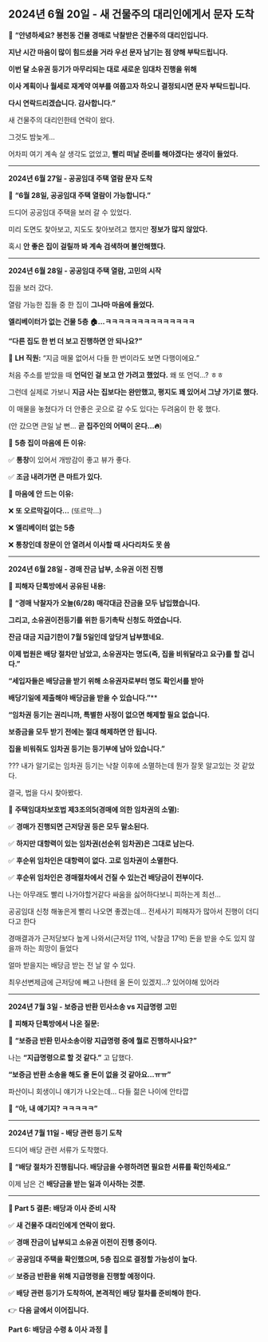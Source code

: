 ## **2024년 6월 20일 - 새 건물주의 대리인에게서 문자 도착**

  

📩 **“안녕하세요? 봉천동 건물 경매로 낙찰받은 건물주의 대리인입니다.**

**지난 시간 마음이 많이 힘드셨을 거라 우선 문자 남기는 점 양해 부탁드립니다.**

**이번 달 소유권 등기가 마무리되는 대로 새로운 임대차 진행을 위해**

**이사 계획이나 월세로 재계약 여부를 여쭙고자 하오니 결정되시면 문자 부탁드립니다.**

**다시 연락드리겠습니다. 감사합니다.”**

  

새 건물주의 대리인한테 연락이 왔다.

그것도 밤늦게...

어차피 여기 계속 살 생각도 없었고, **빨리 떠날 준비를 해야겠다는 생각이 들었다.**


---

**2024년 6월 27일 - 공공임대 주택 열람 문자 도착**

  

📩 **“6월 28일, 공공임대 주택 열람이 가능합니다.”**

  

드디어 공공임대 주택을 보러 갈 수 있었다.

미리 도면도 찾아보고, 지도도 찾아보려고 했지만 **정보가 많지 않았다.**

  

혹시 **안 좋은 집이 걸릴까 봐 계속 검색하며 불안해했다.**

---

**2024년 6월 28일 - 공공임대 주택 열람, 고민의 시작**

  

집을 보러 갔다.

  

열람 가능한 집들 중 한 집이 **그나마 마음에 들었다.**

**엘리베이터가 없는 건물 5층 🏠…ㅋㅋㅋㅋㅋㅋㅋㅋㅋㅋㅋㅋㅋㅋ**

  

**“다른 집도 한 번 더 보고 진행하면 안 되나요?”**

  

👤 **LH 직원:** “지금 매물 없어서 다들 한 번이라도 보면 다행이에요.”

  

처음 주소를 받았을 때 **언덕인 걸 보고 안 가려고 했었다.** 왜 또 언덕...? ㅎㅎ

그런데 실제로 가보니 **지금 사는 집보다는 완만했고, 평지도 꽤 있어서 그냥 가기로 했다.**

 이 매물을 놓쳤다가 더 안좋은 곳으로 갈 수도 있다는 두려움이 한 몫 했다. 
 
(안 갔으면 큰일 날 뻔... **곧 집주인의 어택이 온다…🔥**)

  

📌 **5층 집이 마음에 든 이유:**

✅ **통창**이 있어서 개방감이 좋고 뷰가 좋다.

✅ **조금 내려가면 큰 마트가 있다.**

  

📌 **마음에 안 드는 이유:**

❌ **또 오르막길이다…** (또르막…)

❌ **엘리베이터 없는 5층**

❌ **통창인데 창문이 안 열려서 이사할 때 사다리차도 못 씀**

---

**2024년 6월 28일 - 경매 잔금 납부, 소유권 이전 진행**

  

📌 **피해자 단톡방에서 공유된 내용:**

  

💬 **“경매 낙찰자가 오늘(6/28) 매각대금 잔금을 모두 납입했습니다.**

**그리고, 소유권이전등기를 위한 등기촉탁 신청도 하였습니다.**

**잔금 대금 지급기한이 7월 5일인데 앞당겨 납부했네요.**

**이제 법원은 배당 절차만 남았고, 소유권자는 명도(즉, 집을 비워달라고 요구)를 할 겁니다.”**

 **“세입자들은 배당금을 받기 위해 소유권자로부터 명도 확인서를 받아**

**배당기일에 제출해야 배당금을 받을 수 있습니다.”****  

**“임차권 등기는 권리니까, 특별한 사정이 없으면 해제할 필요 없습니다.**

**보증금을 모두 받기 전에는 절대 해제하면 안 됩니다.**

**집을 비워줘도 임차권 등기는 등기부에 남아 있습니다.”**


??? 내가 알기로는 임차권 등기는 낙찰 이후에 소멸하는데 뭔가 잘못 알고있는 것 같았다.

결국, 법을 다시 찾아봤다.


📌 **주택임대차보호법 제3조의5(경매에 의한 임차권의 소멸):**

✅ **경매가 진행되면 근저당권 등은 모두 말소된다.**

✅ **하지만 대항력이 있는 임차권(선순위 임차권)은 그대로 남는다.**

✅ **후순위 임차인은 대항력이 없다. 고로 임차권이 소멸한다.**

✅  **후순위 임차인은 경매절차에서 건질 수 있는건 배당금이 전부이다.**


나는 아무래도 빨리 나가야할거같다 싸움을 싫어하다보니 피하는게 최선...

공공임대 신청 해놓은게 빨리 나오면 좋겠는데... 전세사기 피해자가 많아서 진행이 더디다고 한다

경매결과가 근저당보다 높게 나와서(근저당 11억, 낙찰금 17억) 돈을 받을 수도 있지 않을까 하는 희망이 들었다 

얼마 받을지는 배당금 받는 전 날 알 수 있다.

 최우선변제금에 근저당에 빼고 나한테 올 돈이 있겠지...? 있어야해 있어라

---

**2024년 7월 3일 - 보증금 반환 민사소송 vs 지급명령 고민**

  

📌 **피해자 단톡방에서 나온 질문:**

  

💬 **“보증금 반환 민사소송이랑 지급명령 중에 뭘로 진행하시나요?”**

  

나는  **“지급명령으로 할 것 같다.”** 고 답했다.

**“보증금 반환 소송을 해도 줄 돈이 없을 것 같아요…ㅠㅠ”**

  

파산이니 회생이니 얘기가 나오는데… 다들 젊은 나이에 안타깝

  

💬 **“아, 내 얘기지? ㅋㅋㅋㅋㅋ”**

---

**2024년 7월 11일 - 배당 관련 등기 도착**

  

드디어 배당 관련 서류가 도착했다.

  

📩 **“배당 절차가 진행됩니다. 배당금을 수령하려면 필요한 서류를 확인하세요.”**

  

이제 남은 건 **배당금을 받는 일과 이사하는 것뿐.**

---

**📌 Part 5 결론: 배당과 이사 준비 시작**

  

✅ **새 건물주 대리인에게 연락이 왔다.**

✅ **경매 잔금이 납부되고 소유권 이전이 진행 중이다.**

✅ **공공임대 주택을 확인했으며, 5층 집으로 결정할 가능성이 높다.**

✅ **보증금 반환을 위해 지급명령을 진행할 예정이다.**

✅ **배당 관련 등기가 도착하여, 본격적인 배당 절차를 준비해야 한다.**

  

👉 **다음 글에서 이어집니다.**

**Part 6: 배당금 수령 & 이사 과정** 🚚